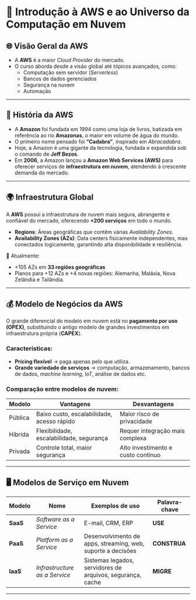# 📒 Introdução à AWS e ao Universo da Computação em Nuvem  

## 🌐 Visão Geral da AWS  
- A **AWS** é a maior *Cloud Provider* do mercado.  
- O curso aborda desde a visão global até tópicos avançados, como:  
  - Computação sem servidor (*Serverless*)  
  - Bancos de dados gerenciados  
  - Segurança na nuvem  
  - Automação  

---

## 📜 História da AWS  
- A **Amazon** foi fundada em 1994 como uma loja de livros, batizada em referência ao rio **Amazonas**, o maior em volume de água do mundo.  
- O primeiro nome pensado foi **“Cadabra”**, inspirado em *Abracadabra*.  
- Hoje, a Amazon é uma gigante da tecnologia, fundada e expandida sob o comando de **Jeff Bezos**.  
- Em **2006**, a Amazon lançou a **Amazon Web Services (AWS)** para oferecer serviços de **infraestrutura em nuvem**, atendendo à crescente demanda do mercado.  

---

## 🌍 Infraestrutura Global  
A **AWS** possui a infraestrutura de nuvem mais segura, abrangente e confiável do mercado, oferecendo **+200 serviços** em todo o mundo.  

- **Regions**: Áreas geográficas que contêm várias *Availability Zones*.  
- **Availability Zones (AZs)**: Data centers fisicamente independentes, mas conectados logicamente, garantindo alta disponibilidade e resiliência.  

📌 Atualmente:  
- +105 AZs em **33 regiões geográficas**  
- Planos para +12 AZs e +4 novas regiões: Alemanha, Malásia, Nova Zelândia e Tailândia.  

---

## 💰 Modelo de Negócios da AWS  
O grande diferencial do modelo em nuvem está no **pagamento por uso (OPEX)**, substituindo o antigo modelo de grandes investimentos em infraestrutura própria (**CAPEX**).  

### Características:  
- **Pricing flexível** → paga apenas pelo que utiliza.  
- **Grande variedade de serviços** → computação, armazenamento, bancos de dados, *machine learning*, IoT, análise de dados etc.  

### Comparação entre modelos de nuvem:  

| Modelo    | Vantagens                                | Desvantagens                   |
|-----------|------------------------------------------|--------------------------------|
| Pública   | Baixo custo, escalabilidade, acesso rápido | Maior risco de privacidade     |
| Híbrida   | Flexibilidade, escalabilidade, segurança   | Requer integração mais complexa |
| Privada   | Controle total, maior segurança            | Alto investimento e custo contínuo |

---

## 🖥️ Modelos de Serviço em Nuvem  

| Modelo | Nome | Exemplos de uso | Palavra-chave |
|--------|------|-----------------|----------------|
| **SaaS** | *Software as a Service* | E-mail, CRM, ERP | **USE** |
| **PaaS** | *Platform as a Service* | Desenvolvimento de apps, streaming, web, suporte a decisões | **CONSTRUA** |
| **IaaS** | *Infrastructure as a Service* | Sistemas legados, servidores de arquivos, segurança, cache | **MIGRE** |

---
